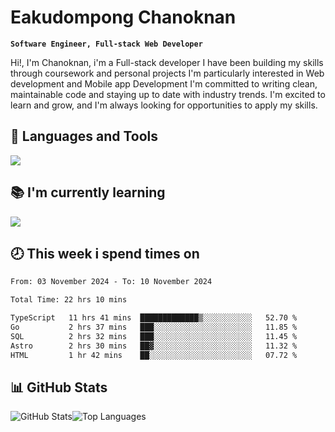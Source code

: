 # Eakudompong Chanoknan

**`Software Engineer, Full-stack Web Developer`**

<p>Hi!, I'm Chanoknan, i'm a Full-stack developer I have been building my skills
through coursework and personal projects I'm particularly interested in Web development
and Mobile app Development I'm committed to writing clean, maintainable
code and staying up to date with industry trends. I'm excited to learn
and grow, and I'm always looking for opportunities to apply my skills.</p>

## 🔧 Languages and Tools

  <a href="https://skillicons.dev">
    <img src="https://skillicons.dev/icons?i=typescript,javascript,html,css,php,java,python,laravel,nodejs,mongodb,react,nextjs,tailwind,mysql,planetscale,postgres,firebase&perline=9" />
  </a>
  
## 📚 I'm currently learning
  <a href="https://skillicons.dev">
    <img src="https://skillicons.dev/icons?i=go,rust,kotlin,androidstudio,graphql,docker,kubernetes,gcp,aws" />
  </a>

## 🕗 This week i spend times on

<!--START_SECTION:waka-->

```txt
From: 03 November 2024 - To: 10 November 2024

Total Time: 22 hrs 10 mins

TypeScript   11 hrs 41 mins  █████████████▒░░░░░░░░░░░   52.70 %
Go           2 hrs 37 mins   ███░░░░░░░░░░░░░░░░░░░░░░   11.85 %
SQL          2 hrs 32 mins   ███░░░░░░░░░░░░░░░░░░░░░░   11.45 %
Astro        2 hrs 30 mins   ██▓░░░░░░░░░░░░░░░░░░░░░░   11.32 %
HTML         1 hr 42 mins    ██░░░░░░░░░░░░░░░░░░░░░░░   07.72 %
```

<!--END_SECTION:waka-->

## 📊 GitHub Stats

<p style="display: flex">
  <img alt="GitHub Stats" src="https://github-readme-stats.vercel.app/api?username=EC-9624&show_icons=true&theme=gruvbox&count_private=true"/>
  <img alt="Top Languages" src="https://github-readme-stats.vercel.app/api/top-langs/?username=EC-9624&layout=compact&theme=gruvbox" />  
</p>
